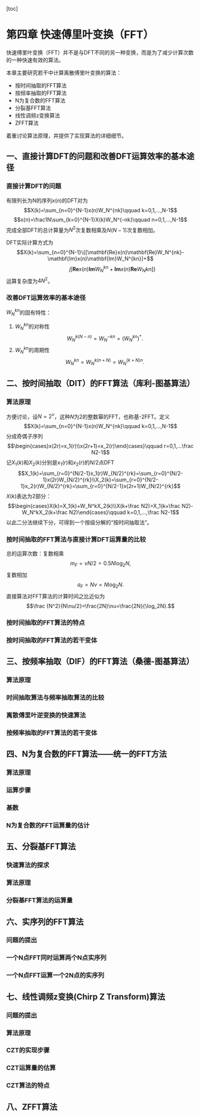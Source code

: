 [toc]
# 第四章 快速傅里叶变换（FFT）
快速傅里叶变换（FFT）并不是与DFT不同的另一种变换，而是为了减少计算次数的一种快速有效的算法。

本章主要研究若干中计算离散傅里叶变换的算法：
- 按时间抽取的FFT算法
- 按频率抽取的FFT算法
- N为复合数的FFT算法
- 分裂基FFT算法
- 线性调频z变换算法
- ZFFT算法

着重讨论算法原理，并提供了实现算法的详细细节。
## 一、直接计算DFT的问题和改善DFT运算效率的基本途径
### 直接计算DFT的问题
有限列长为N的序列$x(n)$的DFT对为$$X(k)=\sum_{n=0}^{N-1}x(n)W_N^{nk}\qquad k=0,1,...,N-1$$$$x(n)=\frac1N\sum_{k=0}^{N-1}X(k)W_N^{-nk}\qquad n=0,1,...,N-1$$完成全部DFT的总计算量为$N^2$次复数相乘及$N(N-1)$次复数相加。

DFT实际计算方式为$$X(k)=\sum_{n=0}^{N-1}\{[\mathbf{Re}x(n)\mathbf{Re}W_N^{nk}-\mathbf{Im}x(n)\mathbf{Im}W_N^{kn}]+$$$$\qquad\qquad j[\mathbf{Re}x(n)\mathbf{Im}W_N^{kn}+\mathbf{Im}x(n)\mathbf{Re}W_N{kn}]\}$$运算复杂度为$4N^2$。
### 改善DFT运算效率的基本途径
$W_N^{kn}$的固有特性：
1. $W_N^{kn}$的对称性$$W_N^{k(N-n)}=W_N^{-kn}=(W_N^{kn})^* .$$
2. $W_N^{kn}$的周期性$$W_N^{kn}=W_N^{k(n+N)}=W_N^{(k+N)n}.$$
## 二、按时间抽取（DIT）的FFT算法（库利-图基算法）
### 算法原理
方便讨论，设$N=2^\nu$，这种$N$为2的整数幂的FFT，也称基-2FFT。定义$$X(k)=\sum_{n=0}^{N-1}x(n)W_N^{nk}\qquad k=0,1,...,N-1$$分成奇偶子序列$$\begin{cases}x(2r)=x_1(r)\\x(2r+1)=x_2(r)\end{cases}\qquad r=0,1,...\frac N2-1$$记$X_1(k)$和$X_2(k)$分别是$x_1(r)$和$x_2(r)$的$N/2$点DFT$$X_1(k)=\sum_{r=0}^{N/2-1}x_1(r)W_{N/2}^{rk}=\sum_{r=0}^{N/2-1}x(2r)W_{N/2}^{rk}\\X_2(k)=\sum_{r=0}^{N/2-1}x_2(r)W_{N/2}^{rk}=\sum_{r=0}^{N/2-1}x(2r+1)W_{N/2}^{rk}$$$X(k)$表达为2部分：$$\begin{cases}X(k)=X_1(k)+W_N^kX_2(k)\\X(k+\frac N2)=X_1(k+\frac N2)-W_N^kX_2(k+\frac N2)\end{cases}\qquad k=0,1,...,\frac N2-1$$
以此二分法继续下分，可得到一个按级分解的“按时间抽取法”。
### 按时间抽取的FFT算法与直接计算DFT运算量的比较
总的运算次数：复数相乘$$m_F=\nu N/2=0.5N\log_2N,$$复数相加$$a_F=N\nu=N\log_2N.$$
直接算法对FFT算法的计算时间之比近似为$$\frac {N^2}{N\nu/2}=\frac{2N}\nu=\frac{2N}{\log_2N}.$$
### 按时间抽取的FFT算法的特点
### 按时间抽取的FFT算法的若干变体
## 三、按频率抽取（DIF）的FFT算法（桑德-图基算法）
### 算法原理
### 时间抽取算法与频率抽取算法的比较
### 离散傅里叶逆变换的快速算法
### 按频率抽取的FFT算法的若干变体
## 四、N为复合数的FFT算法——统一的FFT方法
### 算法原理
### 运算步骤
### 基数
### N为复合数的FFT运算量的估计
## 五、分裂基FFT算法
### 快速算法的探求
### 算法原理
### 分裂基FFT算法的运算量
## 六、实序列的FFT算法
### 问题的提出
### 一个N点FFT同时运算两个N点实序列
### 一个N点FFT运算一个2N点的实序列
## 七、线性调频z变换(Chirp Z Transform)算法
### 问题的提出
### 算法原理
### CZT的实现步骤
### CZT运算量的估算
### CZT算法的特点
## 八、ZFFT算法
